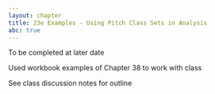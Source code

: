 ```yaml
---
layout: chapter
title: 23e Examples - Using Pitch Class Sets in Analysis
abc: true
---
```


To be completed at later date

Used workbook examples of Chapter 38 to work with class

See class discussion notes for outline